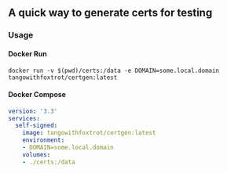 ## A quick way to generate certs for testing

### Usage

#### Docker Run
`docker run -v $(pwd)/certs:/data -e DOMAIN=some.local.domain tangowithfoxtrot/certgen:latest`

#### Docker Compose
```yaml
version: '3.3'
services:
  self-signed:
    image: tangowithfoxtrot/certgen:latest
    environment:
    - DOMAIN=some.local.domain
    volumes:
    - ./certs:/data
```